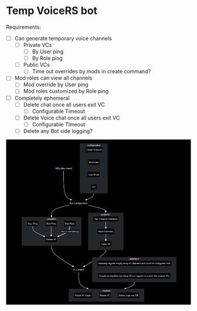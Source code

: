 # Temp VoiceRS bot

Requirements:
- [ ] Can generate temporary voice channels
	- [ ] Private VCs 
		- [ ] By User ping
		- [ ] By Role ping
	- [ ] Public VCs
		- [ ] Time out overrides by mods in create command?
- [ ] Mod roles can view all channels
	- [ ] Mod override by User ping 
	- [ ] Mod roles customized by Role ping
- [ ] Completely ephemeral 
	- [ ] Delete chat once all users exit VC
		- [ ] Configurable Timeout
	- [ ] Delete Voice chat once all users exit VC
		- [ ] Configurable TImeout
	- [ ] Delete any Bot side logging?

![Flowchart](Images/Flowchart.png)
